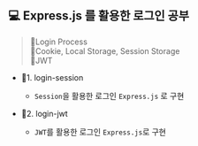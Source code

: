 ## 💻 Express.js 를 활용한 로그인 공부

> 🔧Login Process <br>
> 🔧Cookie, Local Storage, Session Storage <br>
> 🔧JWT

- 🎯1. login-session

  - `Session`을 활용한 로그인 `Express.js` 로 구현

- 🎯2. login-jwt
  - `JWT`를 활용한 로그인 `Express.js`로 구현
